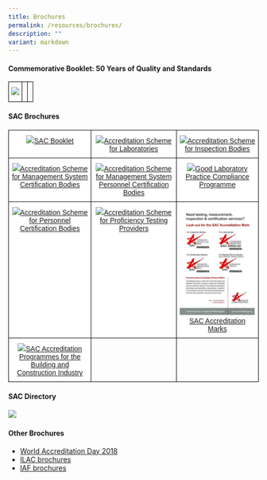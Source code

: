 ```yaml
---
title: Brochures
permalink: /resources/brochures/
description: ""
variant: markdown
---
```

<style type="text/css">
.tg  {border-collapse:collapse;border-spacing:0;}
.tg td{border-color:black;border-style:solid;border-width:1px;font-family:Arial, sans-serif;font-size:14px;
  overflow:hidden;padding:10px 5px;word-break:normal;}
.tg th{border-color:black;border-style:solid;border-width:1px;font-family:Arial, sans-serif;font-size:14px;
  font-weight:normal;overflow:hidden;padding:10px 5px;word-break:normal;}
.tg .tg-ogew{background-color:#FFF;color:#484848;text-align:center;vertical-align:top}
.tg .tg-0lax{text-align:left;vertical-align:top}
</style>

<h4>Commemorative Booklet: 50 Years of Quality and Standards</h4>

<table class="tg">
<thead>
	 <tr>
    <td class="tg-ogew"><a href="https://spring.enterprisesg.gov.sg/Resources/Documents/50_years_of_quality_and_standards/web/html5/index.html"><img style="width:30%" src="https://d33wubrfki0l68.cloudfront.net/b1937abe44769cefc51fbf3c4d4e2e18cad96c32/f39c8/images/brochures/comm-book-2016.png"><span style="text-decoration:none;color:inherit"></span></a></td>    
		 <td class="tg-0lax"></td>
    <td class="tg-0lax"></td>
  </tr>
	</thead></table>
<h4>SAC Brochures</h4>
<table class="tg">
  <tbody><tr>
    <th class="tg-ogew"><a href="/files/Brochures/sac-booklet.pdf"><img src="https://d33wubrfki0l68.cloudfront.net/d3e042dfeed89ee8ab6ebd62597f9e1b282d4bd8/4074e/images/brochures/sac-booklet.jpg"><span style="text-decoration:none;color:inherit">SAC Booklet</span></a></th>
    <th class="tg-ogew"><a href="/files/Brochures/SAC-Brochure-Accreditation-Scheme-for-Laboratories.pdf"><img src="https://d33wubrfki0l68.cloudfront.net/9a415faf7ad2a6b74430a9d8c525f2b8600d6b14/11397/images/brochures/laboratories.jpg"><span style="text-decoration:none;color:inherit">Accreditation Scheme for Laboratories</span></a></th>
    <th class="tg-ogew"><a href="/files/brochures/SAC-Brochure-Accreditation-Scheme-for-Laboratories.pdf"><img src="https://d33wubrfki0l68.cloudfront.net/567a3955f002452e4547ebec6704081bb5aca84f/c408b/images/brochures/inspection.jpg"><span style="text-decoration:none;color:inherit">Accreditation Scheme for Inspection Bodies</span></a></th>
  </tr>

</tbody><tbody>
  <tr>
    <td class="tg-ogew"><a href="/files/Brochures/SAC-Brochure-Accreditation-Scheme-for-Managament-System-Certification-Bodies.pdf"><img src="https://d33wubrfki0l68.cloudfront.net/2368f44f119d2c07895e578376958836a47eace0/9e941/images/brochures/certification.jpg"><span style="text-decoration:none;color:inherit">Accreditation Scheme for Management System Certification Bodies</span></a></td>
    <td class="tg-ogew"><a href="/files/Brochures/SAC-Brochure-Accreditation-Scheme-for-Product-Certification-Bodies.pdf"><img src="https://d33wubrfki0l68.cloudfront.net/bc991f92814755a4d8484f3de3f5a08c63fbfd19/d5faf/images/brochures/personnel.jpg"><span style="text-decoration:none;color:inherit">Accreditation Scheme for Management System Personnel Certification Bodies</span></a></td>
    <td class="tg-ogew"><a href="/files/Brochures/SAC-Brochure-Good-Laboratory-Practice-Compliance-Programme.pdf"><img src="https://d33wubrfki0l68.cloudfront.net/a915b721f8c59e0eefa908a03b3ab457e9c04c0a/83e52/images/brochures/glp.jpg"><span style="text-decoration:none;color:inherit">Good Laboratory Practice Compliance Programme</span></a></td>
  </tr>
  <tr>
    <td class="tg-ogew"><a href="/files/Brochures/SAC-Brochure-Accreditation-Scheme-for-Personnel-Certification-Bodies.pdf"><img src="https://d33wubrfki0l68.cloudfront.net/bc991f92814755a4d8484f3de3f5a08c63fbfd19/d5faf/images/brochures/personnel.jpg"><span style="text-decoration:none;color:inherit">Accreditation Scheme for Personnel Certification Bodies</span></a></td>
    <td class="tg-ogew"><a href="/files/Brochures/SAC-Brochure-Accreditation-Scheme-for-Proficiency-Testing-Providers.pdf"><img src="https://d33wubrfki0l68.cloudfront.net/34d3d17164d837b970bffa2ea98edad1a36540ce/bc07f/images/brochures/proficiency.jpg"><span style="text-decoration:none;color:inherit">Accreditation Scheme for Proficiency Testing Providers</span></a></td>
    <td class="tg-ogew"><a href="/files/Brochures/SAC-Brochure-SAC-Accreditation-Mark.pdf"><img src="/images/brochures/SAC-Brochures-SAC-Accreditation%20Marks.jpg"><span style="text-decoration:none;color:inherit">SAC Accreditation Marks</span></a></td>
  </tr>
  <tr>
    <td class="tg-ogew"><a href="/files/Brochures/SAC-Accreditation-Programmes-for-the-Building-and-Construction-Industry.pdf"><img src="https://d33wubrfki0l68.cloudfront.net/56849558d177589e8c440ef349035eff90f48084/f2099/images/brochures/sac-brochures-building_construction.png"><span style="text-decoration:none;color:inherit">SAC Accreditation Programmes for the Building and Construction Industry</span></a></td>
    <td class="tg-0lax"></td>
    <td class="tg-0lax"></td>
  </tr>
</tbody>
</table>
<h4>SAC Directory</h4>

	 
<a href="/files/Brochures/SAC-Directory-16-17-Final.pdf"><img style="width:30%" src="https://d33wubrfki0l68.cloudfront.net/580f0b52b9d7e69d9ce6ced07bccd2452f5bc620/18af7/images/brochures/sac-directory-cover-1617.png"><span style="text-decoration:none;color:inherit"></span></a>    
		 
    
  
	
<h4>Other Brochures</h4>
<ul>


<li><a target="_blank" href="http://ilac.org/news-and-events/world-accreditation-day/">World Accreditation Day 2018</a></li>


<li><a target="_blank" href="https://ilac.org/publications-and-resources/ilac-promotional-brochures/">ILAC brochures</a></li>


<li><a target="_blank" href="https://www.iaf.nu/articles/Promotional_Documents/300">IAF brochures</a></li>

</ul>